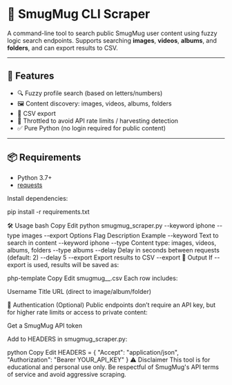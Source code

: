 # 📸 SmugMug CLI Scraper

A command-line tool to search public SmugMug user content using fuzzy logic search endpoints. Supports searching **images**, **videos**, **albums**, and **folders**, and can export results to CSV.

---

## 🚀 Features

- 🔍 Fuzzy profile search (based on letters/numbers)
- 🖼️ Content discovery: images, videos, albums, folders
- 📁 CSV export
- 🛑 Throttled to avoid API rate limits / harvesting detection
- ✅ Pure Python (no login required for public content)

---

## 📦 Requirements

- Python 3.7+
- [requests](https://pypi.org/project/requests/)

Install dependencies:

pip install -r requirements.txt

🛠️ Usage
bash
Copy
Edit
python smugmug_scraper.py --keyword iphone --type images --export
Options
Flag	Description	Example
--keyword	Text to search in content	--keyword iphone
--type	Content type: images, videos, albums, folders	--type albums
--delay	Delay in seconds between requests (default: 2)	--delay 5
--export	Export results to CSV	--export
📂 Output
If --export is used, results will be saved as:

php-template
Copy
Edit
smugmug_<type>_<keyword>.csv
Each row includes:

Username
Title
URL (direct to image/album/folder)

🔐 Authentication (Optional)
Public endpoints don’t require an API key, but for higher rate limits or access to private content:

Get a SmugMug API token

Add to HEADERS in smugmug_scraper.py:

python
Copy
Edit
HEADERS = {
    "Accept": "application/json",
    "Authorization": "Bearer YOUR_API_KEY"
}
⚠️ Disclaimer
This tool is for educational and personal use only. Be respectful of SmugMug's API terms of service and avoid aggressive scraping.
